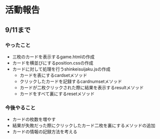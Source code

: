 # 活動報告
## 9/11まで
### やったこと
- 三枚のカードを表示するgame.htmlの作成
- カードを横並びにするposition.cssの作成
- カードに対して処理を行うshinkeisuijaku.jsの作成
    - カードを表にするcardsetメソッド
    - クリックしたカードを記録するcardnumsetメソッド
    - カードが二枚クリックされた際に結果を表示するresultメソッド
    - カードをすべて裏にするresetメソッド

### 今後やること
- カードの枚数を増やす
- 結果が失敗だった際にクリックしたカード二枚を裏にするメソッドの追加
- カードの情報の記録方法を考える
